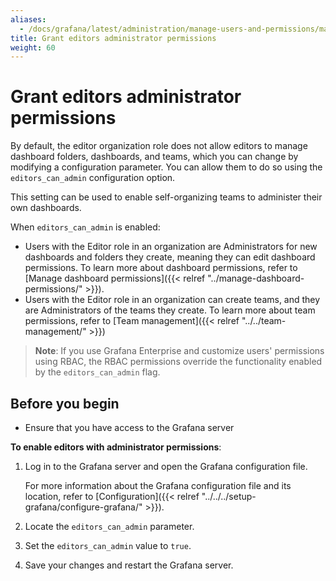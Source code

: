 ```yaml
---
aliases:
  - /docs/grafana/latest/administration/manage-users-and-permissions/manage-server-users/grant-editor-admin-permissions/
title: Grant editors administrator permissions
weight: 60
---
```


# Grant editors administrator permissions

By default, the editor organization role does not allow editors to manage dashboard folders, dashboards, and teams, which you can change by modifying a configuration parameter. You can allow them to do so using the `editors_can_admin` configuration option.

This setting can be used to enable self-organizing teams to administer their own dashboards.

When `editors_can_admin` is enabled:

- Users with the Editor role in an organization are Administrators for new dashboards and folders they create, meaning they can edit dashboard permissions. To learn more about dashboard permissions, refer to [Manage dashboard permissions]({{< relref "../manage-dashboard-permissions/" >}}).
- Users with the Editor role in an organization can create teams, and they are Administrators of the teams they create. To learn more about team permissions, refer to [Team management]({{< relref "../../team-management/" >}})

> **Note**: If you use Grafana Enterprise and customize users' permissions using RBAC, the RBAC permissions override the functionality enabled by the `editors_can_admin` flag.

## Before you begin

- Ensure that you have access to the Grafana server

**To enable editors with administrator permissions**:

1. Log in to the Grafana server and open the Grafana configuration file.

   For more information about the Grafana configuration file and its location, refer to [Configuration]({{< relref "../../../setup-grafana/configure-grafana/" >}}).

1. Locate the `editors_can_admin` parameter.
1. Set the `editors_can_admin` value to `true`.
1. Save your changes and restart the Grafana server.
